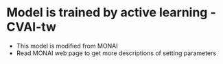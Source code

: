 # Model is trained by active learning - CVAI-tw

- This model is modified from MONAI
- Read MONAI web page to get more descriptions of setting parameters 
